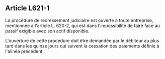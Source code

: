Article L621-1
----
La procédure de redressement judiciaire est ouverte à toute entreprise,
mentionnée à l'article L. 620-2, qui est dans l'impossibilité de faire face au
passif exigible avec son actif disponible.

L'ouverture de cette procédure doit être demandée par le débiteur au plus tard
dans les quinze jours qui suivent la cessation des paiements définie à l'alinéa
précédent.
